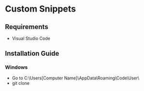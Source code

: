 # Custom Snippets

## Requirements

-   Visual Studio Code

## Installation Guide

### Windows

- Go to C:\Users\[Computer Name]\AppData\Roaming\Code\User\
- git clone 
